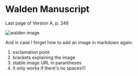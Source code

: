 # Walden Manuscript
Last page of Version A, p. 246

![walden image](https://cdm16003.contentdm.oclc.org/digital/iiif/p16003coll16/249/full/pct:10/0/default.jpg)

And in case I forget how to add an image in markdown again: 
1. exclamation point
2. brackets explaining the image
3. stable image URL in parantheses 
4. it only works if there's no spaces!!!